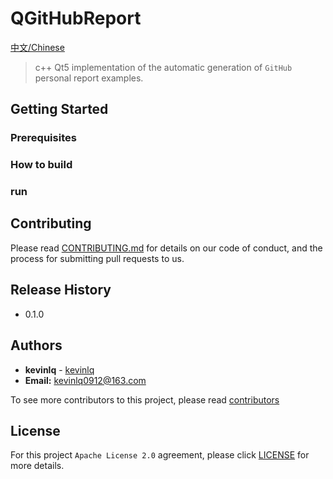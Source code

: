 # QGitHubReport

[中文/Chinese](README_zh.md)

> c++ Qt5 implementation of the automatic generation of `GitHub` personal report examples.

## Getting Started 

### Prerequisites


### How to build

### run

## Contributing

Please read [CONTRIBUTING.md](#) for details on our code of conduct, and the process for submitting pull requests to us.


## Release History

- 0.1.0

## Authors

- **kevinlq**  - [kevinlq](http://kevinlq.com/)
- **Email:** kevinlq0912@163.com

To see more contributors to this project, please read [contributors](#)

## License

For this project `Apache License 2.0`  agreement, please click [LICENSE](LICENSE) for more details.